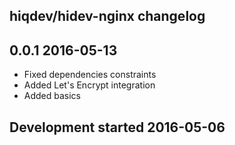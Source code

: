hiqdev/hidev-nginx changelog
----------------------------

## 0.0.1 2016-05-13

- Fixed dependencies constraints
- Added Let's Encrypt integration
- Added basics

## Development started 2016-05-06

